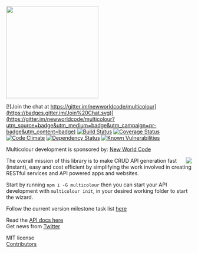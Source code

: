<img src="https://www.dropbox.com/s/0pyo9flzjr6d3y4/logo-text-outlined.svg?dl=1" width="250">

[![Join the chat at https://gitter.im/newworldcode/multicolour](https://badges.gitter.im/Join%20Chat.svg)](https://gitter.im/newworldcode/multicolour?utm_source=badge&utm_medium=badge&utm_campaign=pr-badge&utm_content=badge)
[![Build Status](https://travis-ci.org/Multicolour/multicolour.svg?branch=master)](https://travis-ci.org/Multicolour/multicolour)
[![Coverage Status](https://coveralls.io/repos/Multicolour/multicolour/badge.svg?branch=master&service=github)](https://coveralls.io/github/Multicolour/multicolour?branch=master)
[![Code Climate](https://codeclimate.com/github/newworldcode/multicolour/badges/gpa.svg)](https://codeclimate.com/github/newworldcode/multicolour)
[![Dependency Status](https://david-dm.org/Multicolour/multicolour.svg)](https://david-dm.org/Multicolour/multicolour)
[![Known Vulnerabilities](https://snyk.io/test/github/Multicolour/multicolour/badge.svg)](https://snyk.io/test/github/Multicolour/multicolour)

Multicolour development is sponsored by: [New World Code](https://newworld.codes/)  

<a href="https://newworld.codes/"><img src="https://www.dropbox.com/s/vjsnq15jpx18dfx/dark.svg?dl=1" align="right"></a>

The overall mission of this library is to make CRUD API generation fast (instant), easy and cost efficient by simplifying the work involved in creating RESTful services and API powered apps and websites.

Start by running `npm i -G multicolour` then you can start your API development with `multicolour init`, in your desired working folder to start the wizard.

Follow the current version milestone task list [here](https://github.com/newworldcode/multicolour/milestones/1.0.0RC)

Read the [API docs here](https://github.com/newworldcode/multicolour/wiki)  
Get news from [Twitter](https://twitter.com/getmulticolour)

MIT license  
[Contributors](https://github.com/newworldcode/multicolour/blob/master/CONTRIBUTING.md)
